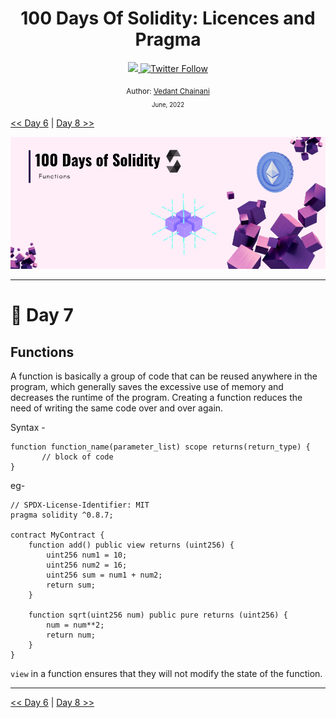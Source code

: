<div align="center">
  <h1> 100 Days Of Solidity: Licences and Pragma</h1>
  <a class="header-badge" target="_blank" href="https://dev.to/envoy_">
  <img src="https://img.shields.io/badge/dev.to-0A0A0A?style=for-the-badge&logo=devdotto&logoColor=white">
  </a>
  <a class="header-badge" target="_blank" href="https://twitter.com/Envoy_1084">
  <img alt="Twitter Follow" src="https://img.shields.io/twitter/follow/Envoy_1084?style=social">
  </a>

<sub>Author:
<a href="https://dev.to/envoy_" target="_blank">Vedant Chainani</a><br>
<small> June, 2022</small>
</sub>
</div>

[<< Day 6](../Day%206%20-%20Types/readme.md) | [Day 8 >>](../Day%207%20-%20Loops/readme.md)

![Day 7](./cover.png)

---

# 📔 Day 7

## Functions

A function is basically a group of code that can be reused anywhere in the program, which generally saves the excessive use of memory and decreases the runtime of the program. Creating a function reduces the need of writing the same code over and over again.

Syntax -
```solidity
function function_name(parameter_list) scope returns(return_type) {
       // block of code
}
```

eg-

```solidity
// SPDX-License-Identifier: MIT
pragma solidity ^0.8.7;

contract MyContract {
    function add() public view returns (uint256) {
        uint256 num1 = 10;
        uint256 num2 = 16;
        uint256 sum = num1 + num2;
        return sum;
    }

    function sqrt(uint256 num) public pure returns (uint256) {
        num = num**2;
        return num;
    }
}
```

`view` in a function ensures that they will not modify the state of the function.

---

[<< Day 6](../Day%206%20-%20Types/readme.md) | [Day 8 >>](../Day%207%20-%20Loops/readme.md)
